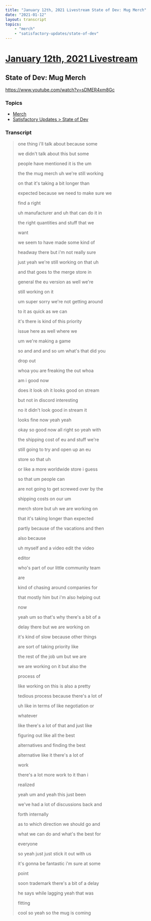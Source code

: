 ```yaml
---
title: "January 12th, 2021 Livestream State of Dev: Mug Merch"
date: "2021-01-12"
layout: transcript
topics:
    - "merch"
    - "satisfactory-updates/state-of-dev"
---
```

# [January 12th, 2021 Livestream](../2021-01-12.md)
## State of Dev: Mug Merch
https://www.youtube.com/watch?v=sDMER4xm8Gc

### Topics
* [Merch](../topics/merch.md)
* [Satisfactory Updates > State of Dev](../topics/satisfactory-updates/state-of-dev.md)

### Transcript

> one thing i'll talk about because some
>
> we didn't talk about this but some
>
> people have mentioned it is the um
>
> the the mug merch uh we're still working
>
> on that it's taking a bit longer than
>
> expected because we need to make sure we
>
> find a right
>
> uh manufacturer and uh that can do it in
>
> the right quantities and stuff that we
>
> want
>
> we seem to have made some kind of
>
> headway there but i'm not really sure
>
> just yeah we're still working on that uh
>
> and that goes to the merge store in
>
> general the eu version as well we're
>
> still working on it
>
> um super sorry we're not getting around
>
> to it as quick as we can
>
> it's there is kind of this priority
>
> issue here as well where we
>
> um we're making a game
>
> so and and and so um what's that did you
>
> drop out
>
> whoa you are freaking the out whoa
>
> am i good now
>
> does it look oh it looks good on stream
>
> but not in discord interesting
>
> no it didn't look good in stream it
>
> looks fine now yeah yeah
>
> okay so good now all right so yeah with
>
> the shipping cost of eu and stuff we're
>
> still going to try and open up an eu
>
> store so that uh
>
> or like a more worldwide store i guess
>
> so that um people can
>
> are not going to get screwed over by the
>
> shipping costs on our um
>
> merch store but uh we are working on
>
> that it's taking longer than expected
>
> partly because of the vacations and then
>
> also because
>
> uh myself and a video edit the video
>
> editor
>
> who's part of our little community team
>
> are
>
> kind of chasing around companies for
>
> that mostly him but i'm also helping out
>
> now
>
> yeah um so that's why there's a bit of a
>
> delay there but we are working on
>
> it's kind of slow because other things
>
> are sort of taking priority like
>
> the rest of the job um but we are
>
> we are working on it but also the
>
> process of
>
> like working on this is also a pretty
>
> tedious process because there's a lot of
>
> uh like in terms of like negotiation or
>
> whatever
>
> like there's a lot of that and just like
>
> figuring out like all the best
>
> alternatives and finding the best
>
> alternative like it there's a lot of
>
> work
>
> there's a lot more work to it than i
>
> realized
>
> yeah um and yeah this just been
>
> we've had a lot of discussions back and
>
> forth internally
>
> as to which direction we should go and
>
> what we can do and what's the best for
>
> everyone
>
> so yeah just just stick it out with us
>
> it's gonna be fantastic i'm sure at some
>
> point
>
> soon trademark there's a bit of a delay
>
> he says while lagging yeah that was
>
> fitting
>
> cool so yeah so the mug is coming
